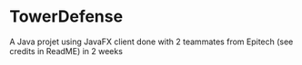 # TowerDefense
A Java projet using JavaFX client done with 2 teammates from Epitech (see credits in ReadME) in 2 weeks
